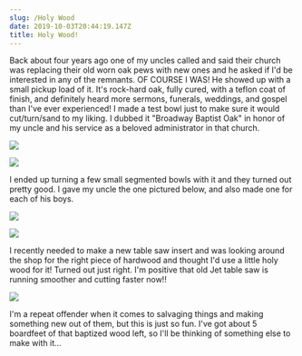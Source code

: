 ```yaml
---
slug: /Holy Wood
date: 2019-10-03T20:44:19.147Z
title: Holy Wood!
---
```

Back about four years ago one of my uncles called and said their church was replacing their old worn oak pews with new ones and he asked if I'd be interested in any of the remnants.  OF COURSE I WAS!  He showed up with a small pickup load of it.  It's rock-hard oak, fully cured, with a teflon coat of finish, and definitely heard more sermons, funerals, weddings, and gospel than I've ever experienced!  I made a test bowl just to make sure it would cut/turn/sand to my liking.  I dubbed it "Broadway Baptist Oak" in honor of my uncle and his service as a beloved administrator in that church.

![](https://res.cloudinary.com/dy6lb8vna/image/upload/v1570136433/GB%20Bowlworks%20Gallery/IMG_6001_1.jpg)

![](https://res.cloudinary.com/dy6lb8vna/image/upload/v1570136482/GB%20Bowlworks%20Gallery/IMG_6002.jpg)

I ended up turning a few small segmented bowls with it and they turned out pretty good.  I gave my uncle the one pictured below, and also made one for each of his boys.

![](https://res.cloudinary.com/dy6lb8vna/image/upload/v1570136710/GB%20Bowlworks%20Gallery/IMG_6601.jpg)

![](https://res.cloudinary.com/dy6lb8vna/image/upload/v1570136798/GB%20Bowlworks%20Gallery/IMG_6600.jpg)

I recently needed to make a new table saw insert and was looking around the shop for the right piece of hardwood and thought I'd use a little holy wood for it!  Turned out just right.  I'm positive that old Jet table saw is running smoother and cutting faster now!!

![](https://res.cloudinary.com/dy6lb8vna/image/upload/r_3/a_0/v1570136950/GB%20Bowlworks%20Gallery/20191003_180458047_iOS.jpg)

I'm a repeat offender when it comes to salvaging things and making something new out of them, but this is just so fun.  I've got about 5 boardfeet of that baptized wood left, so I'll be thinking of something else to make with it...
